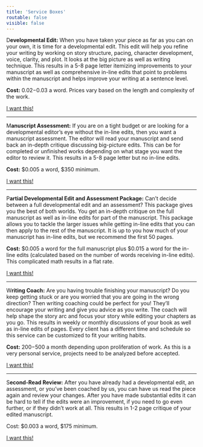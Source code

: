 ```yaml
---
title: 'Service Boxes'
routable: false
visible: false
---
```


D**evelopmental Edit:** When you have taken your piece as far as you can on your own, it is time for a developmental edit. This edit will help you refine your writing by working on story structure, pacing, character development, voice, clarity, and plot. It looks at the big picture as well as writing technique. This results in a 5-8 page letter itemizing improvements to your manuscript as well as comprehensive in-line edits that point to problems within the manuscript and helps improve your writing at a sentence level.

**Cost:** $0.02-$0.03 a word. Prices vary based on the length and complexity of the work.

<a class="button" href="#" data-featherlight=".modular-row.form" data-select="developmental">I want this!</a>

---

M**anuscript Assessment:** If you are on a tight budget or are looking for a developmental editor’s eye without the in-line edits, then you want a manuscript assessment. The editor will read your manuscript and send back an in-depth critique discussing big-picture edits. This can be for completed or unfinished works depending on what stage you want the editor to review it. This results in a 5-8 page letter but no in-line edits. 

**Cost:** $0.005 a word, $350 minimum.

<a class="button" href="#" data-featherlight=".modular-row.form" data-select="assessment">I want this!</a>

---

P**artial Developmental Edit and Assessment Package:** Can’t decide between a full developmental edit and an assessment? This package gives you the best of both worlds. You get an in-depth critique on the full manuscript as well as in-line edits for part of the manuscript. This package allows you to tackle the larger issues while getting in-line edits that you can then apply to the rest of the manuscript. It is up to you how much of your manuscript has in-line edits, but we recommend the first 50 pages.

**Cost:** $0.005 a word for the full manuscript plus $0.015 a word for the in-line edits (calculated based on the number of words receiving in-line edits). This complicated math results in a flat rate.

<a class="button" href="#" data-featherlight=".modular-row.form" data-select="coaching">I want this!</a>

---

W**riting Coach:** Are you having trouble finishing your manuscript? Do you keep getting stuck or are you worried that you are going in the wrong direction? Then writing coaching could be perfect for you! They’ll encourage your writing and give you advice as you write. The coach will help shape the story arc and focus your story while editing your chapters as you go. This results in weekly or monthly discussions of your book as well as in-line edits of pages. Every client has a different time and schedule so this service can be customized to fit your writing habits.

**Cost:** $200-$500 a month depending upon proliferation of work. As this is a very personal service, projects need to be analyzed before accepted.

<a class="button" href="#" data-featherlight=".modular-row.form" data-select="coaching">I want this!</a>

---

S**econd-Read Review:** After you have already had a developmental edit, an assessment, or you’ve been coached by us, you can have us read the piece again and review your changes. After you have made substantial edits it can be hard to tell if the edits were an improvement, if you need to go even further, or if they didn’t work at all. This results in 1-2 page critique of your edited manuscript.

Cost: $0.003 a word, $175 minimum.

<a class="button" href="#" data-featherlight=".modular-row.form" data-select="ebook">I want this!</a>
